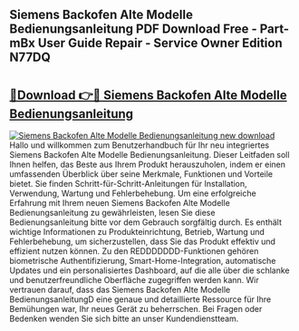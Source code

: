 ## Siemens Backofen Alte Modelle Bedienungsanleitung PDF Download Free - Part-mBx User Guide Repair - Service Owner Edition N77DQ

# <h2><a href="http://df2wgi.blite.top/?on=Siemens+Backofen+Alte+Modelle+Bedienungsanleitung">🔗Download 👉🔴 Siemens Backofen Alte Modelle Bedienungsanleitung</a></h2>

[![Siemens Backofen Alte Modelle Bedienungsanleitung new download](https://i.imgur.com/lujVjoI.png)](http://df2wgi.blite.top/?on=Siemens+Backofen+Alte+Modelle+Bedienungsanleitung)
Hallo und willkommen zum Benutzerhandbuch für Ihr neu integriertes Siemens Backofen Alte Modelle Bedienungsanleitung. Dieser Leitfaden soll Ihnen helfen, das Beste aus Ihrem Produkt herauszuholen, indem er einen umfassenden Überblick über seine Merkmale, Funktionen und Vorteile bietet. Sie finden Schritt-für-Schritt-Anleitungen für Installation, Verwendung, Wartung und Fehlerbehebung. Um eine erfolgreiche Erfahrung mit Ihrem neuen Siemens Backofen Alte Modelle Bedienungsanleitung zu gewährleisten, lesen Sie diese Bedienungsanleitung bitte vor dem Gebrauch sorgfältig durch. Es enthält wichtige Informationen zu Produkteinrichtung, Betrieb, Wartung und Fehlerbehebung, um sicherzustellen, dass Sie das Produkt effektiv und effizient nutzen können. Zu den REDDDDDDD-Funktionen gehören biometrische Authentifizierung, Smart-Home-Integration, automatische Updates und ein personalisiertes Dashboard, auf die alle über die schlanke und benutzerfreundliche Oberfläche zugegriffen werden kann. Wir vertrauen darauf, dass das Siemens Backofen Alte Modelle BedienungsanleitungD eine genaue und detaillierte Ressource für Ihre Bemühungen war, Ihr neues Gerät zu beherrschen. Bei Fragen oder Bedenken wenden Sie sich bitte an unser Kundendienstteam.
